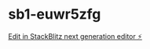 # sb1-euwr5zfg

[Edit in StackBlitz next generation editor ⚡️](https://stackblitz.com/~/github.com/Lahim-cloud/sb1-euwr5zfg)
